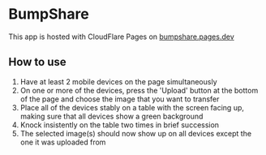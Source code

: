 # BumpShare

This app is hosted with CloudFlare Pages on [bumpshare.pages.dev](https://bumpshare.pages.dev/)

## How to use
1. Have at least 2 mobile devices on the page simultaneously
2. On one or more of the devices, press the 'Upload' button at the bottom of the page and choose the image that you want to transfer
3. Place all of the devices stably on a table with the screen facing up, making sure that all devices show a green background
4. Knock insistently on the table two times in brief succession
5. The selected image(s) should now show up on all devices except the one it was uploaded from
